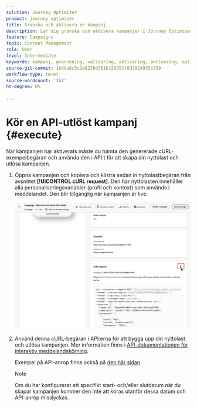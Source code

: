 ```yaml
---
solution: Journey Optimizer
product: journey optimizer
title: Granska och aktivera en kampanj
description: Lär dig granska och aktivera kampanjer i Journey Optimizer
feature: Campaigns
topic: Content Management
role: User
level: Intermediate
keywords: kampanj, granskning, validering, aktivering, aktivering, optimering
source-git-commit: 1bdba8c5c1a9238d351b159551f6d3924935b339
workflow-type: tm+mt
source-wordcount: '152'
ht-degree: 0%

---
```



# Kör en API-utlöst kampanj {#execute}

När kampanjen har aktiverats måste du hämta den genererade cURL-exempelbegäran och använda den i API:t för att skapa din nyttolast och utlösa kampanjen.

1. Öppna kampanjen och kopiera och klistra sedan in nyttolastbegäran från avsnittet **[!UICONTROL cURL request]**. Den här nyttolasten innehåller alla personaliseringsvariabler (profil och kontext) som används i meddelandet. Den blir tillgänglig när kampanjen är live.

   ![](assets/api-triggered-curl.png)

1. Använd denna cURL-begäran i API:erna för att bygga upp din nyttolast och utlösa kampanjen. Mer information finns i [API-dokumentationen för interaktiv meddelandekörning](https://developer.adobe.com/journey-optimizer-apis/references/messaging/#tag/execution).


   Exempel på API-anrop finns också på [den här sidan](https://developer.adobe.com/journey-optimizer-apis/references/messaging-samples/).

   >[!NOTE]
   >
   >Om du har konfigurerat ett specifikt start- och/eller slutdatum när du skapar kampanjen kommer den inte att köras utanför dessa datum och API-anrop misslyckas.
